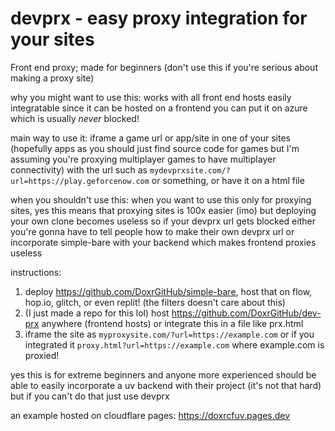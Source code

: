 # devprx - easy proxy integration for your sites

Front end proxy; made for beginners (don't use this if you're serious about making a proxy site)

why you might want to use this:
works with all front end hosts
easily integratable
since it can be hosted on a frontend you can put it on azure which is usually *never* blocked!

main way to use it:
iframe a game url or app/site in one of your sites (hopefully apps as you should just find source code for games but I'm assuming you're proxying multiplayer games to have multiplayer connectivity) with the url such as `mydevprxsite.com/?url=https://play.geforcenow.com` or something, or have it on a html file

when you shouldn't use this:
when you want to use this only for proxying sites, yes this means that proxying sites is 100x easier (imo) but deploying your own clone becomes useless so if your devprx url gets blocked either you're gonna have to tell people how to make their own devprx url or incorporate simple-bare with your backend which makes frontend proxies useless

instructions:

1. deploy https://github.com/DoxrGitHub/simple-bare, host that on flow, hop.io, glitch, or even replit! (the filters doesn't care about this)
2. (I just made a repo for this lol) host https://github.com/DoxrGitHub/dev-prx anywhere (frontend hosts) or integrate this in a file like prx.html
3. iframe the site as `myproxysite.com/?url=https://example.com` or if you integrated it `proxy.html?url=https://example.com` where example.com is proxied!

yes this is for extreme beginners and anyone more experienced should be able to easily incorporate a uv backend with their project (it's not that hard) but if you can't do that just use devprx

an example hosted on cloudflare pages:
https://doxrcfuv.pages.dev
